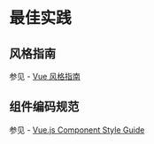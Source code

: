 # 最佳实践

## 风格指南

参见 - [Vue 风格指南](https://vue.docschina.org/v2/style-guide/)

## 组件编码规范

参见 - [Vue.js Component Style Guide](https://pablohpsilva.github.io/vuejs-component-style-guide/#/)

